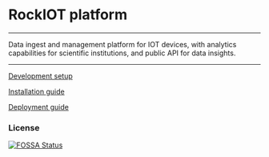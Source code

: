RockIOT platform
===

---
Data ingest and management platform for IOT devices, with analytics capabilities for scientific institutions, and public API for data insights.

---

[Development setup](./docs/DEVELOPMENT.md)

[Installation guide](./docs/INSTALLATION.md)

[Deployment guide](./docs/DEPLOYMENT.md)

### License

[![FOSSA Status](https://app.fossa.com/api/projects/custom%2B27902%2Fgit%40github-rockiot.com%3Ani5ni6%2Frockiot.git.svg?type=shield)](https://app.fossa.com/projects/custom%2B27902%2Fgit%40github-rockiot.com%3Ani5ni6%2Frockiot.git?ref=badge_shield)